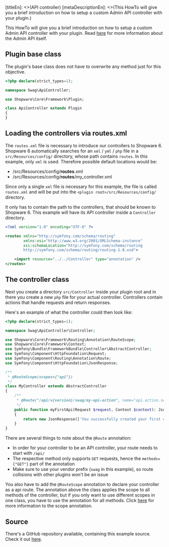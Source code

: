 [titleEn]: <>(API controller)
[metaDescriptionEn]: <>(This HowTo will give you a brief introduction on how to setup a custom Admin API controller with your plugin.)

This HowTo will give you a brief introduction on how to setup a custom Admin API controller with your plugin.
Read [here](./../3-api/010-admin-api.md) for more information about the Admin API itself.

## Plugin base class

The plugin's base class does not have to overwrite any method just for this objective.

```php
<?php declare(strict_types=1);

namespace Swag\ApiController;

use Shopware\Core\Framework\Plugin;

class ApiController extends Plugin
{
}
```

## Loading the controllers via routes.xml

The `routes.xml` file is necessary to introduce our controllers to Shopware 6.
Shopware 6 automatically searches for an `xml` / `yml` / `php` file in a `src/Resources/config/` directory, whose path contains `routes`.
In this example, only `xml` is used.
Therefore possible default locations would be:
- <plugin-root>/src/Resources/config/**routes**.xml
- <plugin-root>/src/Resources/config/**routes**/my_controller.xml

Since only a single `xml` file is necessary for this example, the file is called `routes.xml` and will be put
into the `<plugin root>/src/Resources/config/` directory.

It only has to contain the path to the controllers, that should be known to Shopware 6.
This example will have its API controller inside a `Controller` directory.

```xml
<?xml version="1.0" encoding="UTF-8" ?>

<routes xmlns="http://symfony.com/schema/routing"
        xmlns:xsi="http://www.w3.org/2001/XMLSchema-instance"
        xsi:schemaLocation="http://symfony.com/schema/routing
        http://symfony.com/schema/routing/routing-1.0.xsd">

    <import resource="../../Controller" type="annotation" />
</routes>
```

## The controller class

Next you create a directory `src/Controller` inside your plugin root and in there you create a new `php` file for your actual controller.
Controllers contain actions that handle requests and return responses.

Here's an example of what the controller could then look like:
```php
<?php declare(strict_types=1);

namespace Swag\ApiController\Controller;

use Shopware\Core\Framework\Routing\Annotation\RouteScope;
use Shopware\Core\Framework\Context;
use Symfony\Bundle\FrameworkBundle\Controller\AbstractController;
use Symfony\Component\HttpFoundation\Request;
use Symfony\Component\Routing\Annotation\Route;
use Symfony\Component\HttpFoundation\JsonResponse;

/**
 * @RouteScope(scopes={"api"})
 */
class MyController extends AbstractController
{
    /**
     * @Route("/api/v{version}/swag/my-api-action", name="api.action.swag.my-api-action", methods={"GET"})
     */
    public function myFirstApi(Request $request, Context $context): JsonResponse
    {
        return new JsonResponse(['You successfully created your first controller route']);
    }
}
```

There are several things to note about the `@Route` annotation:
- In order for your controller to be an API controller, your route needs to start with `/api/`
- The respective method only supports `GET` requests, hence the `methods={"GET"}` part of the annotation
- Make sure to use your vendor prefix (`swag` in this example), so route collisions with other plugins won't be an issue

You also have to add the `@RouteScope` annotation to declare your controller as a api route. The annotation above the class
applies the scope to all methods of the controller, but if you only want to use different scopes in one class, you have to use
the annotation for all methods. Click [here](./../../platform-updates/2019-08-20-breaking-change-route-scopes-added.md) for
more information to the scope annotation.

## Source

There's a GitHub repository available, containing this example source.
Check it out [here](https://github.com/shopware/swag-docs-api-controller).
